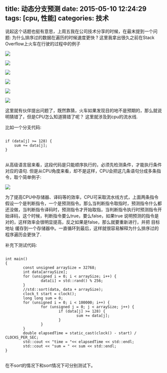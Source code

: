 title: 动态分支预测
date: 2015-05-10 12:24:29
tags: [cpu, 性能]
categories: 技术
---

说起这个话题也挺有意思，上周五我在公司技术分享的时候，在最末提到一个问题: 
为什么排序过的数据在遍历的时候速度更快 ?
这里我拿出很久之前在Stack Overflow上火车在行驶的过程中的例子

<!--more-->

![](http://ww4.sinaimg.cn/large/744e593bgw1erz071og68j21520jp7b8.jpg)

![](http://ww2.sinaimg.cn/large/744e593bgw1erz08s1yjaj21540ih7bj.jpg)

![](http://ww2.sinaimg.cn/large/744e593bgw1erz08s1yjaj21540ih7bj.jpg)

![](http://ww3.sinaimg.cn/large/744e593bgw1erz0a5681wj215a0mh7dc.jpg)

![](http://ww2.sinaimg.cn/large/744e593bgw1erz0bo194hj214y0j7tel.jpg)

![](http://ww2.sinaimg.cn/large/744e593bgw1erz0dxmakaj214r0lun4t.jpg)

这里就有伙伴提出问题了，既然靠猜，火车如果发现目的地不是预期的，那么就说明猜错了，但是CPU怎么知道猜错了呢？ 这里就涉及到cpu的流水线.

比如一个分支代码: 
<pre>
<code class="C">
if (data[j] >= 128) {
	sum += data[j];
}
</code>
</pre>

从高级语言层来看，这段代码是只能顺序执行的，必须先检测条件，才能执行条件对应的语句. 但是从CPU角度来看，却不是这样，CPU会把这几条语句分成多条指令，取个简单例子:

![](http://ww1.sinaimg.cn/large/744e593bgw1erz14fsgxmj210b0cltc0.jpg)

为了提高CPU中存储器、译码等的效率，CPU可采取流水线方式，上面两条指令假设一个是判断指令，一个是预测指令。那么当判断指令取指时，预测指令什么都还没做，当判断指令译码时，预测指令才开始取指，当判断指令执行时预测指令开始译码，这个时候，判断指令要么true，要么false，如果true 说明预测的指令是对的，这样效率会很明显提高，反之如果是false，那么就要重新进行，并把 目标地址 缓存到一个存储器中。一直循环到最后，这样就很容易解释为什么排序过的程序遍历会更快了.


补充下测试代码:
<pre>
<code class="C++">
int main()
{
        const unsigned arraySize = 32768;
        int data[arraySize];
        for (unsigned i = 0; i < arraySize; i++) {
                data[i] = std::rand() % 256;
        }
        //std::sort(data, data + arraySize);
        clock_t start = clock();
        long long sum = 0;
        for (unsigned i = 0; i < 100000; i++) {
                for (unsigned j = 0; j < arraySize; j++) {
                        if (data[j] >= 128) {
                                sum += data[j];
                        }
                }
        }
        double elapsedTime = static_cast<double>(clock() - start) / CLOCKS_PER_SEC;
        std::cout << "time = "<< elapsedTime << std::endl;
        std::cout << "sum = " << sum << std::endl;
}
</code>
</pre>

在不sort的情况下和sort情况下可分别测试下。
